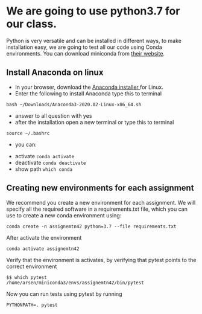 # We are going to use python3.7 for our class.

Python is very versatile and can be installed in different ways, to make installation easy, we are going to test all our code using Conda environments.
You can download miniconda from [their website](https://docs.conda.io/en/latest/miniconda.html).


## Install Anaconda on linux

* In your browser, download the [Anaconda installer ](https://repo.anaconda.com/archive/Anaconda3-2020.02-Linux-x86_64.sh) for Linux.
* Enter the following to install Anaconda type this to terminal 
```
bash ~/Downloads/Anaconda3-2020.02-Linux-x86_64.sh
```
* answer to all question with yes
* after the installation open a new terminal or type this to terminal
```
source ~/.bashrc
```

* you can:
 - activate `conda activate`
 - deactivate `conda deactivate`
 - show path `which conda`

## Creating new environments for each assignment

We recommend you create a new environment for each assignment. We will
specify all the required software in a requirements.txt file, which you
can use to create a new conda environment using:

```
conda create -n assignemtn42 python=3.7 --file requirements.txt
```

After activate the environment
```
conda activate assignemtn42
```

Verify that the environment is activates, by verifying that pytest points to the correct environment
```
$$ which pytest
/home/arsen/miniconda3/envs/assignemtn42/bin/pytest
```

Now you can run tests using pytest by running
```
PYTHONPATH=. pytest
```

